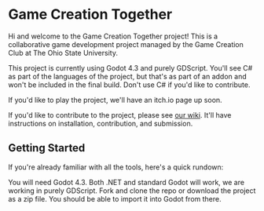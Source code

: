 # Game Creation Together
Hi and welcome to the Game Creation Together project! This is a collaborative game development project managed by the Game Creation Club at The Ohio State University.

This project is currently using Godot 4.3 and purely GDScript. You'll see C# as part of the languages of the project, but that's as part of an addon and won't be included in the final build. Don't use C# if you'd like to contribute.

If you'd like to play the project, we'll have an itch.io page up soon.

If you'd like to contribute to the project, please see [our wiki](https://github.com/GameCreationClubOSU/GCT2025/wiki). It'll have instructions on installation, contribution, and submission.

## Getting Started
If you're already familiar with all the tools, here's a quick rundown:

You will need Godot 4.3. Both .NET and standard Godot will work, we are working in purely GDScript. Fork and clone the repo or download the project as a zip file. You should be able to import it into Godot from there. 
